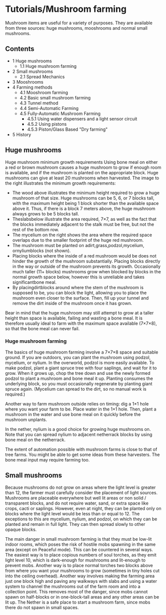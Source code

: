# Tutorials/Mushroom farming
Mushroom items are useful for a variety of purposes. They are available from three sources: huge mushrooms, mooshrooms and normal small mushrooms.

## Contents
- 1 Huge mushrooms
	- 1.1 Huge mushroom farming
- 2 Small mushrooms
	- 2.1 Spread Mechanics
- 3 Mooshrooms
- 4 Farming methods
	- 4.1 Mooshroom farming
	- 4.2 Basic small mushroom farming
	- 4.3 Tunnel method
	- 4.4 Semi-Automatic Farming
	- 4.5 Fully-Automatic Mushroom Farming
		- 4.5.1 Using water dispensers and a light sensor circuit
		- 4.5.2 Using pistons
		- 4.5.3 Piston/Glass Based "Dry farming"
- 5 History

## Huge mushrooms
Huge mushroom minimum growth requirements
Using bone meal on either a red or brown mushroom causes a huge mushroom to grow if enough room is available, and if the mushroom is planted on the appropriate block. Huge mushrooms can give at least 20 mushrooms when harvested. The image to the right illustrates the minimum growth requirements:

- The wood above illustrates the minimum height required to grow a huge mushroom of that size. Huge mushrooms can be 5, 6, or 7 blocks tall, with the maximum height being 1 block shorter than the available space above it. Thus, if there is a block 7 meters above, the huge mushroom always grows to be 5 blocks tall.
- Theslabsbelow illustrate the area required, 7×7, as well as the fact that the blocks immediately adjacent to the stalk must be free, but not the rest of the bottom row.
- The mycelium on the right shows the area where the required space overlaps due to the smaller footprint of the huge red mushroom.
- The mushroom must be planted on adirt,grass,podzol,mycelium, ornyliumblocks (not shown).
- Placing blocks where the inside of a red mushroom would be does not hinder the growth of the mushroom substantially. Placing blocks directly in the way or outside of the mushroom prevents its growth.  Occasionally much taller (11+ blocks) mushrooms grow when blocked by blocks in the normal growth space below, however this is unreliable and takes significantbone meal.
- By placingdirtblocks around where the stem of the mushroom is supposed to be, you can block the light, allowing you to place the mushroom even closer to the surface. Then, fill up your tunnel and remove the dirt inside of the mushroom once it has grown.

Bear in mind that the huge mushroom may still attempt to grow at a taller height than space is available, failing and wasting a bone meal. It is therefore usually ideal to farm with the maximum space available (7×7×8), so that the bone meal can never fail.

### Huge mushroom farming
The basics of huge mushroom farming involve a 7×7×8 space and suitable ground. If you are outdoors, you can plant the mushroom using podzol, mycelium, or nylium. In the overworld, podzol is more easily available. To make podzol, plant a giant spruce tree with four saplings, and wait for it to grow. When it grows up, chop the tree down and use the newly formed podzol to plant a mushroom and bone meal it up. Planting consumes the underlying block, so you must occasionally regenerate by planting giant spruce again. (Mycelium can spread to the dirt, so no manual work is required.)

Another way to farm mushroom outside relies on timing: dig a 1×1 hole where you want your farm to be. Place water in the 1×1 hole. Then, plant a mushroom in the water and use bone meal on it quickly before the mushroom unplants.

In the nether, nylium is a good choice for growing huge mushrooms on. Note that you can spread nylium to adjacent netherrack blocks by using bone meal on the netherrack.

The extent of automation possible with mushroom farms is close to that of tree farms. You might be able to get some ideas from these harvesters. The bone meal input may require farming too.

## Small mushrooms
Because mushrooms do not grow on areas where the light level is greater than 12, the farmer must carefully consider the placement of light sources. Mushrooms are placeable everywhere but well lit areas or non solid / transparent blocks, and do not require water, sand, or extra space like crops, cacti or saplings.
However, even at night, they can be planted only on blocks where the light level would be less than or equal to 12. The exceptions to this are mycelium, nylium, and podzol, on which they can be planted and remain in full light. They can then spread slowly to other opaque blocks.

The main danger in small mushroom farming is that they must be low-lit indoor rooms, which poses the risk of hostile mobs spawning in the same area (except on Peaceful mode). This can be countered in several ways. The easiest way is to place copious numbers of soul torches, as they emit light level 10, which is dark-enough for mushrooms and lit-enough to prevent mobs.  Another way is to place normal torches two blocks above from where you want your mushrooms to grow (sometimes in tiny holes cut into the ceiling overhead). Another way involves making the farming area just one block high and paving any walkways with slabs and using a water system to channel the mushrooms out of the farm room and into a collection point. This removes most of the danger, since mobs cannot spawn on half-blocks or in one-block-tall areas and any other areas can be lit up. The Nether is a safe place to start a mushroom farm, since mobs there do not spawn in small spaces.

